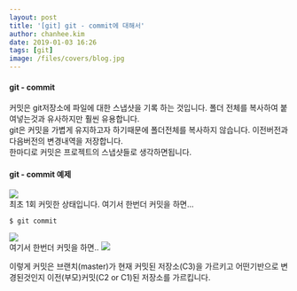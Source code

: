 ```yaml
---
layout: post
title: '[git] git - commit에 대해서'
author: chanhee.kim
date: 2019-01-03 16:26
tags: [git]
image: /files/covers/blog.jpg
---
```


#### git - commit

커밋은 git저장소에 파일에 대한 스냅샷을 기록 하는 것입니다.  폴더 전체를 복사하여 붙여넣는것과 유사하지만
훨씬 유용합니다.
<br>
git은 커밋을 가볍게 유지하고자 하기때문에 폴더전체를 복사하지 않습니다. 이전버전과 다음버전의 변경내역을 저장합니다.
<br>
한마디로 커밋은 프로젝트의 스냅샷들로 생각하면됩니다.

#### git - commit 예제

<img src="{{ site.baseurl }}/assets/images/git/commit1.PNG"><br>
최초 1회 커밋한 상태입니다. 여기서 한번더 커밋을 하면...
``` linux
$ git commit
```
<img src="{{ site.baseurl }}/assets/images/git/commit2.PNG"><br>
여기서 한번더 커밋을 하면..
<img src="{{ site.baseurl }}/assets/images/git/commit3.PNG"><br>

이렇게 커밋은 브랜치(master)가 현재 커밋된 저장소(C3)을 가르키고 어떤기반으로 변경된것인지 이전(부모)커밋(C2 or C1)된 저장소를 가르킵니다.

